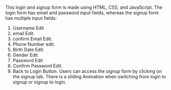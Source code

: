 This login and signup form is made using HTML, CSS, and JavaScript.
The login form has email and password input fields, whereas the signup form has multiple input fields: 
1. Username Edit
2. email Edit.
3. confirm Email Edit.
4. Phone Number edit.
5. Birth Date Edit.
6. Gender Edit.
7. Password Edit
6. Confirm Password Edit.
7. Back to Login Button.
 Users can access the signup form by clicking on the signup tab.
 There is a sliding Animation when switching from login to signup or signup to login.
